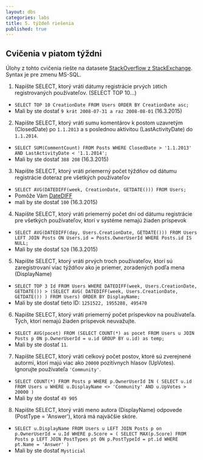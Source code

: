```yaml
---
layout: dbs
categories: labs
title: 5. týždeň riešenia
published: true
---
```

## Cvičenia v piatom týždni

Úlohy z tohto cvičenia riešte na datasete [StackOverflow z StackExchange](https://data.stackexchange.com/stackoverflow/query/new).
Syntax je pre zmenu MS-SQL.

1. Napíšte SELECT, ktorý vráti dátumy registrácie prvých `10`tich registrovaných používateľov. (SELECT TOP 10...)
  * `SELECT TOP 10 CreationDate FROM Users ORDER BY CreationDate asc;`
  * Mali by ste dostať `9 krát 2008-07-31 a raz 2008-08-01` (16.3.2015)

2. Napíšte SELECT, ktorý vráti sumu komentárov k postom uzavretým (ClosedDate) po `1.1.2013` a s poslednou aktivitou (LastActivityDate) do `1.1.2014`.
  * `SELECT SUM(CommentCount) FROM Posts WHERE ClosedDate > '1.1.2013'
  AND LastActivityDate < '1.1.2014';`
  * Mali by ste dostať `388 208` (16.3.2015)

3. Napíšte SELECT, ktorý vráti priemerný počet týždňov od dátumu registrácie doteraz pre všetkých používateľov
  * `SELECT AVG(DATEDIFF(week, CreationDate, GETDATE())) FROM Users;`
  * Pomôže Vám [DateDIFF](http://technet.microsoft.com/en-us/library/ms189794.aspx)
  * mali by ste dostať `100` (16.3.2015)

4. Napíšte SELECT, ktorý vráti priemerný počet dní od dátumu registrácie pre všetkých používateľov, ktorí v systéme nemajú žiaden príspevok
  * `SELECT AVG(DATEDIFF(day, Users.CreationDate, GETDATE())) FROM Users
LEFT JOIN Posts ON Users.id = Posts.OwnerUserId
WHERE Posts.id IS NULL;`
  * Mali by ste dostať `520` (16.3.2015)

5. Napíšte SELECT, ktorý vráti prvých troch používateľov, ktorí sú zaregistrovaní viac týždňov ako je priemer, zoradených podľa mena (DisplayName)
  * `SELECT TOP 3 Id FROM Users
WHERE DATEDIFF(week, Users.CreationDate, GETDATE()) >
(SELECT AVG(
DATEDIFF(week, Users.CreationDate, GETDATE())
) FROM Users)
ORDER BY DisplayName;`
  * Mali by ste dostať tieto ID: `1251522, 1955288, 495470`

6. Napíšte SELECT, ktorý vráti priemerný počet príspevkov na používateľa. Tých, ktorí nemajú žiaden príspevok neuvažujte.
  * `SELECT AVG(pocet) FROM (SELECT COUNT(*) as pocet FROM Users u
JOIN Posts p ON p.OwnerUserId = u.id
GROUP BY u.id) as temp;`
  * Mali by ste dostať `11`.

7. Napíšte SELECT, ktorý vráti celkový počet postov, ktoré sú zverejnené autormi, ktorí majú viac ako `20000` pozitívnych hlasov (UpVotes). Ignorujte používateľa `'Community'`.
  * `SELECT COUNT(*) FROM Posts p WHERE p.OwnerUserId IN
(
SELECT u.id FROM Users u WHERE
u.DisplayName <> 'Community' AND u.UpVotes > 20000
)`
  * Mali by ste dostať `49 905`

8. Napíšte SELECT, ktorý vráti meno autora (DisplayName) odpovede (PostType = 'Answer'), ktorá má najväčšie skóre.
  * `SELECT u.DisplayName FROM Users u LEFT JOIN Posts p on
p.OwnerUserId = u.Id WHERE p.Score =
(
SELECT MAX(p.Score) FROM Posts p LEFT JOIN
PostTypes pt ON p.PostTypeId = pt.id WHERE pt.Name = 'Answer'
)`
  * Mali by ste dostať `Mysticial`

